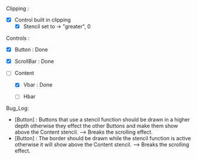 Clipping :

- [x] Control built in clipping 
  - [x] Stencil set to -> "greater", 0

Controls :

- [x] Button : Done

- [x] ScrollBar : Done

- [ ] Content

  - [x] Vbar : Done
  - [ ] Hbar 
  
  

Bug_Log:

* [Button] : Buttons that use a stencil function should be drawn in a higher depth otherwise they effect the other Buttons and make them show above the Content stencil. --> Breaks the scrolling effect.
* [Button] : The border should be drawn while the stencil function is active otherwise it will show above the Content stencil. --> Breaks the scrolling effect.
